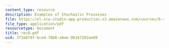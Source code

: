 ```yaml
---
content_type: resource
description: Examples of Stochastic Processes
file: https://ol-ocw-studio-app-production.s3.amazonaws.com/courses/6-432-stochastic-processes-detection-and-estimation-spring-2004/3f3a879fbced78b0a8ee96347202ae89_rec8.pdf
file_type: application/pdf
resourcetype: Document
title: rec8.pdf
uid: 3f3a879f-bced-78b0-a8ee-96347202ae89
---
```

